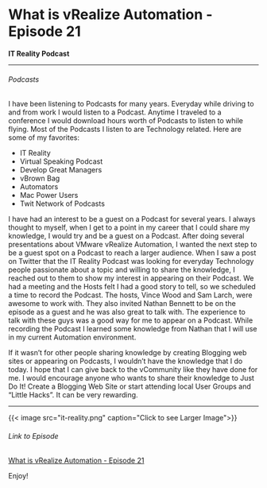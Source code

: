 # What is vRealize Automation - Episode 21


**IT Reality Podcast**

<!--more-->

---

###### Podcasts

I have been listening to Podcasts for many years.  Everyday while driving to and from work I would listen to a Podcast. Anytime I traveled to a conference I would download hours worth of Podcasts to listen to while flying. Most of the Podcasts I listen to are Technology related. Here are some of my favorites:

* IT Reality
* Virtual Speaking Podcast
* Develop Great Managers
* vBrown Bag
* Automators
* Mac Power Users
* Twit Network of Podcasts

I have had an interest to be a guest on a Podcast for several years.  I always thought to myself, when I get to a point in my career that I could share my knowledge, I would try and be a guest on a Podcast.  After doing several presentations about VMware vRealize Automation, I wanted the next step to be a guest spot on a Podcast to reach a larger audience.  When I saw a post on Twitter that the IT Reality Podcast was looking for everyday Technology people passionate about a topic and willing to share the knowledge, I reached out to them to show my interest in appearing on their Podcast.  We had a meeting and the Hosts felt I had a good story to tell, so we scheduled a time to record the Podcast.  The hosts, Vince Wood and Sam Larch, were awesome to work with. They also invited Nathan Bennett to be on the episode as a guest and he was also great to talk with.  The experience to talk with these guys was a good way for me to appear on a Podcast. While recording the Podcast I learned some knowledge from Nathan that I will use in my current Automation environment.  

If it wasn’t for other people sharing knowledge by creating Blogging web sites or appearing on Podcasts, I wouldn’t have the knowledge that I do today.  I hope that I can give back to the vCommunity like they have done for me. I would encourage anyone who wants to share their knowledge to Just Do It!  Create a Blogging Web Site or start attending local User Groups and “Little Hacks”. It can be very rewarding.  

---

{{< image src="it-reality.png" caption="Click to see Larger Image">}}  

###### Link to Episode

<a href="https://itr-it-reality.zencast.website/episodes/21" target="_blank">What is vRealize Automation - Episode 21</a>  

Enjoy!

